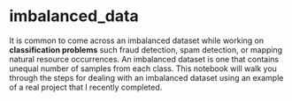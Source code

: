 # imbalanced_data
It is common to come across an imbalanced dataset while working on **classification problems** such fraud detection, spam detection, or mapping natural resource occurrences. 
An imbalanced dataset is one that contains unequal number of samples from each class.
This notebook will walk you through the steps for dealing with an imbalanced dataset using an example of a real project that I recently completed.
